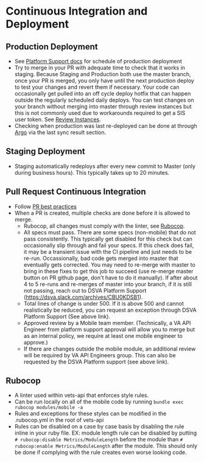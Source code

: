 # Continuous Integration and Deployment


## Production Deployment

 * See [Platform Support docs](https://depo-platform-documentation.scrollhelp.site/developer-docs/deployment-process) for schedule of production deployment 
 * Try to merge in your PR with adequate time to check that it works in staging. Because Staging and Production both use the master branch, once your PR is merged, you only have until the next production deploy to test your changes and revert them if necessary. Your code can occasionally get pulled into an off cycle deploy hotfix that can happen outside the regularly scheduled daily deploys. You can test changes on your branch without merging into master through review instances but this is not commonly used due to workarounds required to get a SIS user token. See [Review Instances](../Testing/ReviewInstances.md). 
 * Checking when production was last re-deployed can be done at through [Argo](https://argocd.vfs.va.gov/applications/vets-api-prod?resource=) via the last sync result section.

## Staging Deployment

  * Staging automatically redeploys after every new commit to Master (only during business hours). This typically takes up to 20 minutes. 

## Pull Request Continuous Integration  
  
  * Follow [PR best practices](https://depo-platform-documentation.scrollhelp.site/developer-docs/pull-request-best-practices)
  * When a PR is created, multiple checks are done before it is allowed to merge. 
    * Rubocop, all changes must comply with the linter, see [Rubocop](#Rubocop). 
    * All specs must pass. There are some specs (non-mobile) that do not pass consistently. This typically get disabled for this check but can occasionally slip through and fail your specs. If this check does fail, it may be a transient issue with the CI pipeline and just needs to be re-run. Occassionally, bad code gets merged into master that eventually gets corrected. You may need to re-merge with master to bring in these fixes to get this job to succeed (use re-merge master button on PR github page, don't have to do it manually). If after about 4 to 5 re-runs and re-merges of master into your branch, if it is still not passing, reach out to DSVA Platform Support (https://dsva.slack.com/archives/CBU0KDSB1).
    * Total lines of change is under 500. If it is above 500 and cannot realistically be reduced, you can request an exception through DSVA Platform Support (See above link). 
    * Approved review by a Mobile team member. (Technically, a VA API Engineer from platform support approval will allow you to merge but as an internal policy, we require at least one mobile engineer to approve.)
    * If there are changes outside the mobile module, an additional review will be required by VA API Engineers group. This can also be requested by the DSVA Platform support (see above link).
  
## Rubocop

  * A linter used within vets-api that enforces style rules. 
  * Can be run locally on all of the mobile code by running `bundle exec rubocop modules/mobile -a`
  * Rules and exceptions for these styles can be modified in the .rubocop.yml in the root of vets-api
  * Rules can be disabled on a case by case basis by disabling the rule inline in your ruby file. EX: module length rule can be disabled by putting `# rubocop:disable Metrics/ModuleLength` before the module than `# rubocop:enable Metrics/ModuleLength` after the module. This should only be done if complying with the rule creates even worse looking code. 
